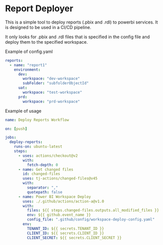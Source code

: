 # Report Deployer

This is a simple tool to deploy reports (.pbix and .rdl) to powerbi services. It is designed to be used in a CI/CD pipeline.

It only looks for .pbix and .rdl files that is specified in the config file and deploy them to the specified workspace.



Example of config.yaml
```yaml
reports:
  - name: "report1"
    environment:
      dev:
        workspace: "dev-workspace"
        subFolder: "subfolderObjectId"
      uat:
        workspace: "test-workspace"
      prd:
        workspace: "prd-workspace"
````


Example of usage
```yaml
name: Deploy Reports Workflow

on: [push]

jobs:
  deploy-reports:
    runs-on: ubuntu-latest
    steps:
      - uses: actions/checkout@v2
        with:
          fetch-depth: 0
      - name: Get changed files
        id: changed-files
        uses: tj-actions/changed-files@v45
        with:
          separator: ","
          quotepath: false
      - name: Power BI Workspace Deploy
        uses: ./.github/actions/action-a@v1.0
        with:
          files: ${{ steps.changed-files.outputs.all_modified_files }}
          env: ${{ github.event_name }}
          config_file: ".github/config/workspace-deploy-config.yaml"
        env:
          TENANT_ID: ${{ secrets.TENANT_ID }}
          CLIENT_ID: ${{ secrets.CLIENT_ID }}
          CLIENT_SECRET: ${{ secrets.CLIENT_SECRET }}
````



